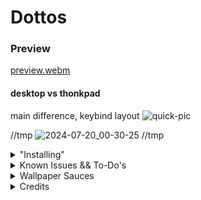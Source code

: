 # Dottos
### Preview

[preview.webm](https://github.com/user-attachments/assets/1aab82b1-e9ab-4885-a88a-59ef3877d852)


#### desktop vs thonkpad
main difference, keybind layout
![quick-pic]()


//tmp
![2024-07-20_00-30-25](https://github.com/user-attachments/assets/0b99bfe4-8428-4a8b-8817-6dc686cf18cd)
//tmp



<details>
  
<summary> "Installing" </summary>

If you wish to replicate this set-up, you can follow the instructions written in the `giudalines.sh` file

Although it may be tempting to just run, it IS NOT an install script, and IT WILL most likely break your system in one way or another (if it even launches that is): ![uragirimono](giudalines.sh)

</details>


<details>
  
<summary> Known Issues && To-Do's </summary>

#### Known Issues
- Powerprofiles are inverted ('Performance' limits the CPU, while 'Power Saver' lets it go nuts)
- Quicksettings Random Wallpaper is executed multiple times on thonkpad for some hellish reason
- Selected Area Screenshot (`!full`) not sending notification unless a second is taken when using `grimblast` instead of `wayshot`
- Push-To-Talk AGS bar widget not updating unless by direct triggering
- AGS sometimes freezing: unknown cause or fix other than relaunching
- failed to find a way to set AGS qt env variable for dark/light theme switching (needed for software ran by the launcher)
- Hyprlock not launching on nvidia (after update) ---> compile from source
#### To-Do
- (personal): scripts to automate nzxt fan curve and rgb + lights off when 'suspended'
- (personal): vim config
- make apps ran via ags launcher not tied to ags
- fix known issues

</details>


<details>
<summary> Wallpaper Sauces </summary>
  
- [sitting Bocchi](https://mobile.alphacoders.com/wallpapers/view/989558) (highly doubt that it is the original source, but its all i could get back to (I've adapted it to 1920x1080 myself))
  
![saddo-boccho](https://github.com/Not-Glunk/dotfiles-gratia/blob/main/resources/wallpapers/bocchi-wallpaper-3.png?raw=true)

- [Starry KonoSuba](https://www.youtube.com/watch?v=nPJhLiqv8Jc) from the final scene of KonoSupa's third opening | compressed since from youtube, waiting for proper creditless release

![starry](https://github.com/Not-Glunk/dotfiles-gratia/blob/main/resources/wallpapers/compressed-ks3_1920x1080.png?raw=true)

- [Frienrien](https://www.artstation.com/artwork/kQ3B1A?s=09)

![must-smell-good](https://github.com/Not-Glunk/dotfiles-gratia/blob/main/resources/wallpapers/frienrien-bg_1920x1080.png?raw=true)

- [Ephemeral](https://www.youtube.com/watch?v=Hbj3z8Db4Rk) no embed cuz file hosted on [gdrive](https://drive.google.com/file/d/1poLJj1TohS0AusefR-JXmVJ5Blu20fGj/view?usp=sharing) cuz too big for github | (edited loop)

- [kitaid](https://www.pixiv.net/en/artworks/116220536)

![kita-kitannn](https://github.com/Not-Glunk/dotfiles-gratia/blob/main/resources/wallpapers/kitaaaid_1920.png?raw=true)

- [kessoku train](https://github.com/LoneWolf4713/seraphic.dotfiles/blob/main/Wallpapers/kk.mp4)

![kk](https://github.com/Not-Glunk/dotfiles-gratia/blob/main/resources/wallpapers/kk.mp4?raw=true)

- KonoSuba from KonoSuba's first (creditless) opening

![home](https://github.com/Not-Glunk/dotfiles-gratia/blob/main/resources/wallpapers/konosuba_1920x1080.png?raw=true)

- [STUNNING Megumin](https://www.pixiv.net/en/artworks/119915351)

![meguWOAH](https://github.com/Not-Glunk/dotfiles-gratia/blob/main/resources/wallpapers/meguwoah-1_1920.png?raw=true)

- [Orth](https://www.artstation.com/artwork/bevvr) depicting Made in Abyss

![frame](https://github.com/Not-Glunk/dotfiles-gratia/blob/main/resources/wallpapers/mia-bg0_1920x1080.png?raw=true)

- [Namnachi]() couldn't find original source :(

![nanachi-in-the-light](https://github.com/Not-Glunk/dotfiles-gratia/blob/main/resources/wallpapers/mia-bg1_1920x1080.png?raw=true)

- [Ido Front]() couldn't find original source :(

![RUN-NANACHI](https://github.com/Not-Glunk/dotfiles-gratia/blob/main/resources/wallpapers/mia-bg2_1920x1080.png?raw=true)

- bondordo from original promotional material of the Made in Abyss movie

![prushka-sequence](https://github.com/Not-Glunk/dotfiles-gratia/blob/main/resources/wallpapers/mia-bg3_1920x1080.png?raw=true)

- [nier rain](https://www.pixiv.net/en/artworks/95775855)

![to-bE-or-not-to-Be](https://github.com/Not-Glunk/dotfiles-gratia/blob/main/resources/wallpapers/nier-rain_1920x1080.png?raw=true)

</details>

<details>


<summary> Credits </summary>

- [Aylur](https://github.com/Aylur) for the AGS [dotfiles](https://github.com/Aylur/dotfiles) from which i based my AGS config, and of course for [AGS](https://github.com/Aylur/ags) itself :D
- [Spyder-0](https://github.com/Spyder-0) for the Cava [Color Gradient](https://github.com/Spyder-0/Cava-Config-File/blob/main/config)
- [LoneWolf4713](https://github.com/LoneWolf4713) for editing the [Bocchi the Rock animated wallpaper](https://github.com/LoneWolf4713/seraphic.dotfiles/blob/main/Wallpapers/kk.mp4)
- every other project (which you can most likely find in ![giudalines.sh](giudalines.sh)) :)

</details>
